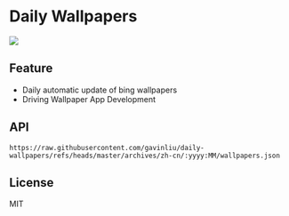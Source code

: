 # Daily Wallpapers
  
![](https://www.bing.com/th?id=OHR.CoralTurtle_ZH-CN4771437860_UHD.jpg)

## Feature

- Daily automatic update of bing wallpapers
- Driving Wallpaper App Development

## API

```
https://raw.githubusercontent.com/gavinliu/daily-wallpapers/refs/heads/master/archives/zh-cn/:yyyy:MM/wallpapers.json
```

## License

MIT
  